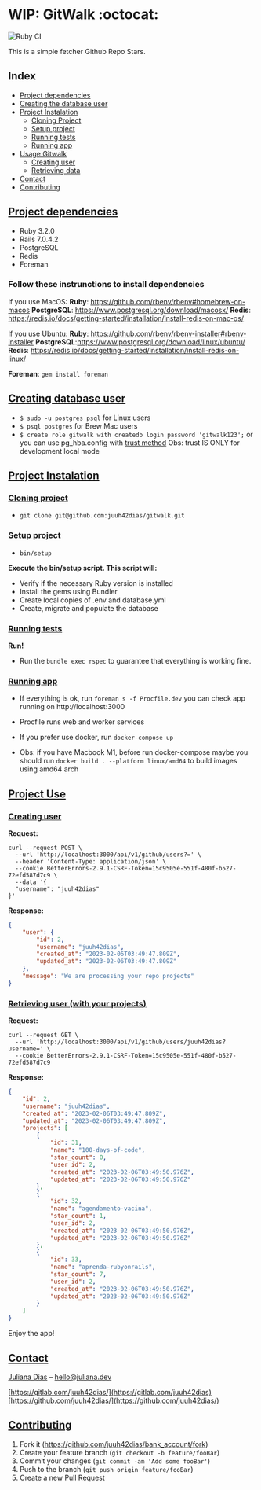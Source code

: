 # WIP: GitWalk :octocat:

![Ruby CI](https://github.com/juuh42dias/gitwalk/actions/workflows/ruby-ci.yml/badge.svg)

This is a simple fetcher Github Repo Stars.


## Index
* [Project dependencies](#project-dependencies)
* [Creating the database user](#creating-database-user)
* [Project Instalation](#project-instalation)
  * [Cloning Project](#cloning-project)
  * [Setup project](#setup-project)
  * [Running tests](#running-tests)
  * [Running app](#running-app)
* [Usage Gitwalk](#project-usage)
  * [Creating user](#creating-user)
  * [Retrieving data](#retrieving-data)
* [Contact](#contact)
* [Contributing](#contributing)

## [Project dependencies](#project-dependencies)
* Ruby 3.2.0
* Rails 7.0.4.2
* PostgreSQL
* Redis
* Foreman

### Follow these instrunctions to install dependencies

If you use MacOS:
**Ruby**: https://github.com/rbenv/rbenv#homebrew-on-macos
**PostgreSQL**: https://www.postgresql.org/download/macosx/
**Redis**: https://redis.io/docs/getting-started/installation/install-redis-on-mac-os/

If you use Ubuntu:
**Ruby**: https://github.com/rbenv/rbenv-installer#rbenv-installer
**PostgreSQL**:https://www.postgresql.org/download/linux/ubuntu/
**Redis**: https://redis.io/docs/getting-started/installation/install-redis-on-linux/

**Foreman**: `gem install foreman`

## [Creating database user](#creating-database-user)
* `$ sudo -u postgres psql` for Linux users
* `$ psql postgres` for Brew Mac users
* `$ create role gitwalk with createdb login password 'gitwalk123';`
or you can use pg_hba.config with [trust method](https://www.postgresql.org/docs/current/auth-trust.html#:~:text=When%20trust%20authentication%20is%20specified,and%20user%20columns%20still%20apply.)
Obs: trust IS ONLY for development local mode


## [Project Instalation](#project-instalation)
### [Cloning project](#cloning-project)
* `git clone git@github.com:juuh42dias/gitwalk.git`

### [Setup project](#setup-project)
* `bin/setup`

**Execute the bin/setup script. This script will:**

* Verify if the necessary Ruby version is installed
* Install the gems using Bundler
* Create local copies of .env and database.yml
* Create, migrate and populate the database

### [Running tests](#running-tests)
**Run!**
* Run the `bundle exec rspec` to guarantee that everything is working fine.

### [Running app](#running-app)
* If everything is ok, run `foreman s -f Procfile.dev`
you can check app running on http://localhost:3000
* Procfile runs web and worker services

* If you prefer use docker, run `docker-compose up`
* Obs: if you have Macbook M1, before run docker-compose maybe you should run `docker build . --platform linux/amd64` to build images using amd64 arch

## [Project Use](#project-use)
### [Creating user](#creating-user)
**Request:**
```shell
curl --request POST \
  --url 'http://localhost:3000/api/v1/github/users?=' \
  --header 'Content-Type: application/json' \
  --cookie BetterErrors-2.9.1-CSRF-Token=15c9505e-551f-480f-b527-72efd587d7c9 \
  --data '{
  "username": "juuh42dias"
}'
```
**Response:**
```json
{
    "user": {
        "id": 2,
        "username": "juuh42dias",
        "created_at": "2023-02-06T03:49:47.809Z",
        "updated_at": "2023-02-06T03:49:47.809Z"
    },
    "message": "We are processing your repo projects"
}
```
### [Retrieving user (with your projects)](#retrieving-data)

**Request:**
```shell
curl --request GET \
  --url 'http://localhost:3000/api/v1/github/users/juuh42dias?username=' \
  --cookie BetterErrors-2.9.1-CSRF-Token=15c9505e-551f-480f-b527-72efd587d7c9
```
**Response:**
```json
{
    "id": 2,
    "username": "juuh42dias",
    "created_at": "2023-02-06T03:49:47.809Z",
    "updated_at": "2023-02-06T03:49:47.809Z",
    "projects": [
        {
            "id": 31,
            "name": "100-days-of-code",
            "star_count": 0,
            "user_id": 2,
            "created_at": "2023-02-06T03:49:50.976Z",
            "updated_at": "2023-02-06T03:49:50.976Z"
        },
        {
            "id": 32,
            "name": "agendamento-vacina",
            "star_count": 1,
            "user_id": 2,
            "created_at": "2023-02-06T03:49:50.976Z",
            "updated_at": "2023-02-06T03:49:50.976Z"
        },
        {
            "id": 33,
            "name": "aprenda-rubyonrails",
            "star_count": 7,
            "user_id": 2,
            "created_at": "2023-02-06T03:49:50.976Z",
            "updated_at": "2023-02-06T03:49:50.976Z"
        }
    ]
}
```
Enjoy the app!

## [Contact](#contact)

[Juliana Dias](juliana.dev) – <hello@juliana.dev>

[https://gitlab.com/juuh42dias/](https://gitlab.com/juuh42dias)
[https://github.com/juuh42dias/](https://github.com/juuh42dias/)

## [Contributing](#contributing)

1. Fork it (<https://github.com/juuh42dias/bank_account/fork>)
2. Create your feature branch (`git checkout -b feature/fooBar`)
3. Commit your changes (`git commit -am 'Add some fooBar'`)
4. Push to the branch (`git push origin feature/fooBar`)
5. Create a new Pull Request
